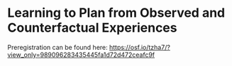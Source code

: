 # Learning to Plan from Observed and Counterfactual Experiences

Preregistration can be found here: https://osf.io/tzha7/?view_only=989096283435445fa1d72d472ceafc9f 
